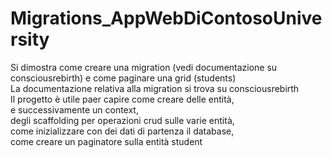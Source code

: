 # Migrations_AppWebDiContosoUniversity
Si dimostra come creare una migration (vedi documentazione su consciousrebirth) e come paginare una grid (students)<br>
La documentazione relativa alla migration si trova su consciousrebirth<br>
Il progetto è utile paer capire come creare delle entità,<br>
e successivamente un context, <br>
degli scaffolding per operazioni crud sulle varie entità,<br>
come inizializzare con dei dati di partenza il database,<br>
come creare un paginatore sulla entità student
